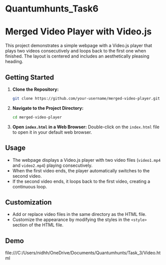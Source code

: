 # Quantumhunts_Task6

# Merged Video Player with Video.js

This project demonstrates a simple webpage with a Video.js player that plays two videos consecutively and loops back to the first one when finished. The layout is centered and includes an aesthetically pleasing heading.

## Getting Started

1. **Clone the Repository:**
   ```bash
   git clone https://github.com/your-username/merged-video-player.git
   ```

2. **Navigate to the Project Directory:**
   ```bash
   cd merged-video-player
   ```

3. **Open `index.html` in a Web Browser:**
   Double-click on the `index.html` file to open it in your default web browser.

## Usage

- The webpage displays a Video.js player with two video files (`video1.mp4` and `video2.mp4`) playing consecutively.
- When the first video ends, the player automatically switches to the second video.
- If the second video ends, it loops back to the first video, creating a continuous loop.

## Customization

- Add or replace video files in the same directory as the HTML file.
- Customize the appearance by modifying the styles in the `<style>` section of the HTML file.

## Demo

file:///C:/Users/nidhh/OneDrive/Documents/Quantumhunts/Task_3/Video.html

